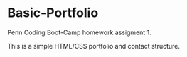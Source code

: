 # Basic-Portfolio

Penn Coding Boot-Camp homework assigment 1.

This is a simple HTML/CSS portfolio and contact structure.
